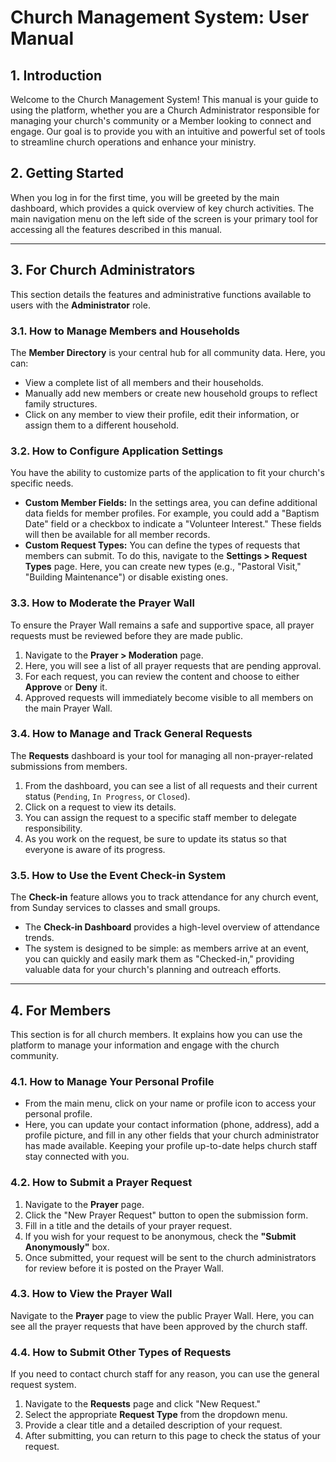 # Church Management System: User Manual

## 1. Introduction

Welcome to the Church Management System! This manual is your guide to using the platform, whether you are a Church Administrator responsible for managing your church's community or a Member looking to connect and engage. Our goal is to provide you with an intuitive and powerful set of tools to streamline church operations and enhance your ministry.

## 2. Getting Started

When you log in for the first time, you will be greeted by the main dashboard, which provides a quick overview of key church activities. The main navigation menu on the left side of the screen is your primary tool for accessing all the features described in this manual.

---

## 3. For Church Administrators

This section details the features and administrative functions available to users with the **Administrator** role.

### 3.1. How to Manage Members and Households

The **Member Directory** is your central hub for all community data. Here, you can:
- View a complete list of all members and their households.
- Manually add new members or create new household groups to reflect family structures.
- Click on any member to view their profile, edit their information, or assign them to a different household.

### 3.2. How to Configure Application Settings

You have the ability to customize parts of the application to fit your church's specific needs.

- **Custom Member Fields:** In the settings area, you can define additional data fields for member profiles. For example, you could add a "Baptism Date" field or a checkbox to indicate a "Volunteer Interest." These fields will then be available for all member records.
- **Custom Request Types:** You can define the types of requests that members can submit. To do this, navigate to the **Settings > Request Types** page. Here, you can create new types (e.g., "Pastoral Visit," "Building Maintenance") or disable existing ones.

### 3.3. How to Moderate the Prayer Wall

To ensure the Prayer Wall remains a safe and supportive space, all prayer requests must be reviewed before they are made public.

1.  Navigate to the **Prayer > Moderation** page.
2.  Here, you will see a list of all prayer requests that are pending approval.
3.  For each request, you can review the content and choose to either **Approve** or **Deny** it.
4.  Approved requests will immediately become visible to all members on the main Prayer Wall.

### 3.4. How to Manage and Track General Requests

The **Requests** dashboard is your tool for managing all non-prayer-related submissions from members.

1.  From the dashboard, you can see a list of all requests and their current status (`Pending`, `In Progress`, or `Closed`).
2.  Click on a request to view its details.
3.  You can assign the request to a specific staff member to delegate responsibility.
4.  As you work on the request, be sure to update its status so that everyone is aware of its progress.

### 3.5. How to Use the Event Check-in System

The **Check-in** feature allows you to track attendance for any church event, from Sunday services to classes and small groups.

- The **Check-in Dashboard** provides a high-level overview of attendance trends.
- The system is designed to be simple: as members arrive at an event, you can quickly and easily mark them as "Checked-in," providing valuable data for your church's planning and outreach efforts.

---

## 4. For Members

This section is for all church members. It explains how you can use the platform to manage your information and engage with the church community.

### 4.1. How to Manage Your Personal Profile

- From the main menu, click on your name or profile icon to access your personal profile.
- Here, you can update your contact information (phone, address), add a profile picture, and fill in any other fields that your church administrator has made available. Keeping your profile up-to-date helps church staff stay connected with you.

### 4.2. How to Submit a Prayer Request

1.  Navigate to the **Prayer** page.
2.  Click the "New Prayer Request" button to open the submission form.
3.  Fill in a title and the details of your prayer request.
4.  If you wish for your request to be anonymous, check the **"Submit Anonymously"** box.
5.  Once submitted, your request will be sent to the church administrators for review before it is posted on the Prayer Wall.

### 4.3. How to View the Prayer Wall

Navigate to the **Prayer** page to view the public Prayer Wall. Here, you can see all the prayer requests that have been approved by the church staff.

### 4.4. How to Submit Other Types of Requests

If you need to contact church staff for any reason, you can use the general request system.

1.  Navigate to the **Requests** page and click "New Request."
2.  Select the appropriate **Request Type** from the dropdown menu.
3.  Provide a clear title and a detailed description of your request.
4.  After submitting, you can return to this page to check the status of your request.
